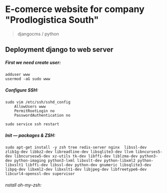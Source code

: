 # E-comerce website for company "Prodlogistica South"
>djangocms / python
## Deployment django to web server
##### First we need create user:
````
adduser www
usermod -aG sudo www
````
##### Configure SSH:
````
sudo vim /etc/ssh/sshd_config
    AllowUsers www
    PermitRootLogin no
    PasswordAuthentication no

sudo service ssh restart
````
##### Init — packages & ZSH:
````
sudo apt-get install -y zsh tree redis-server nginx  libssl-dev zlib1g-dev libbz2-dev libreadline-dev libsqlite3-dev llvm libncurses5-dev libncursesw5-dev xz-utils tk-dev libffi-dev liblzma-dev python3-dev python-imaging python3-lxml libxslt-dev python-libxml2 python-libxslt1 libffi-dev libssl-dev python-dev gnumeric libsqlite3-dev libpq-dev libxml2-dev libxslt1-dev libjpeg-dev libfreetype6-dev libcurl4-openssl-dev supervisor
````
###### nstall oh-my-zsh:
